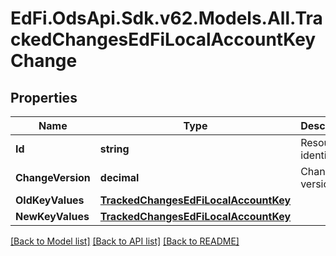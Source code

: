 # EdFi.OdsApi.Sdk.v62.Models.All.TrackedChangesEdFiLocalAccountKeyChange

## Properties

Name | Type | Description | Notes
------------ | ------------- | ------------- | -------------
**Id** | **string** | Resource identifier | [optional] 
**ChangeVersion** | **decimal** | Change version | [optional] 
**OldKeyValues** | [**TrackedChangesEdFiLocalAccountKey**](TrackedChangesEdFiLocalAccountKey.md) |  | [optional] 
**NewKeyValues** | [**TrackedChangesEdFiLocalAccountKey**](TrackedChangesEdFiLocalAccountKey.md) |  | [optional] 

[[Back to Model list]](../../README.md#documentation-for-models) [[Back to API list]](../../README.md#documentation-for-api-endpoints) [[Back to README]](../../README.md)

